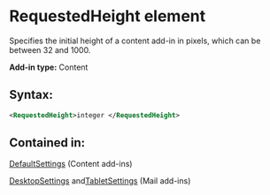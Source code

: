 
# RequestedHeight element
Specifies the initial height of a content add-in in pixels, which can be between 32 and 1000.

 **Add-in type:** Content


## Syntax:


```XML
<RequestedHeight>integer </RequestedHeight>
```


## Contained in:

[DefaultSettings](../reference/manifest/defaultsettings-element.md) (Content add-ins)

[DesktopSettings](../reference/manifest/desktopsettings-element.md) and[TabletSettings](../reference/manifest/tabletsettings-element.md) (Mail add-ins)

